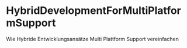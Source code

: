 # HybridDevelopmentForMultiPlatformSupport
Wie Hybride Entwicklungsansätze Multi Plattform Support  vereinfachen
